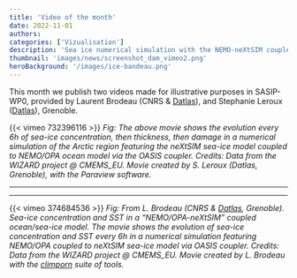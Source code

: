 ```yaml
---
title: 'Video of the month'
date: 2022-11-01
authors:
categories: ['Vizualisation']
description: 'Sea ice numerical simulation with the NEMO-neXtSIM coupled ocean/sea-ice model by L. Brodeau (CNRS & Datlas) and S. Leroux (Datlas), in Grenoble.'
thumbnail: 'images/news/screenshot_dam_vimeo2.png'
heroBackground: '/images/ice-bandeau.png'
---
```


This month we publish two videos  made for illustrative purposes in  SASIP-WP0, provided by Laurent Brodeau (CNRS & [Datlas](https://www.datlas.fr)), and Stephanie Leroux ([Datlas](https://www.datlas.fr)), Grenoble.



{{< vimeo 732396116 >}}
_Fig: The above movie shows the evolution every 6h of sea-ice concentration, then thickness, then damage in a numerical simulation of the Arctic region featuring the neXtSIM sea-ice model coupled to NEMO/OPA ocean model via the OASIS coupler. Credits: Data from the WIZARD project @ CMEMS_EU. Movie created by S. Leroux (Datlas, Grenoble), with the Paraview software._

---
---

{{< vimeo 374684536 >}}
_Fig: From L. Brodeau (CNRS & [Datlas](https://www.datlas.fr), Grenoble). Sea-ice concentration and SST in a “NEMO/OPA-neXtSIM” coupled ocean/sea-ice model. The movie shows the evolution of sea-ice concentration and SST every 6h in a numerical simulation featuring NEMO/OPA coupled to neXtSIM sea-ice model via OASIS coupler. Credits: Data from the WIZARD project @ CMEMS_EU. Movie created by L. Brodeau with the [climporn](https://github.com/brodeau/climporn) suite of tools._

